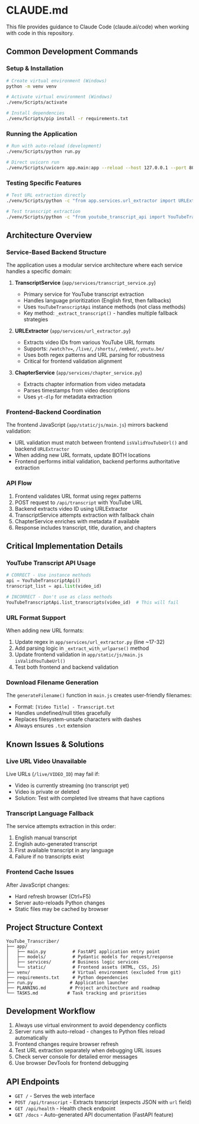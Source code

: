 # CLAUDE.md

This file provides guidance to Claude Code (claude.ai/code) when working with code in this repository.

## Common Development Commands

### Setup & Installation
```bash
# Create virtual environment (Windows)
python -m venv venv

# Activate virtual environment (Windows)
./venv/Scripts/activate

# Install dependencies
./venv/Scripts/pip install -r requirements.txt
```

### Running the Application
```bash
# Run with auto-reload (development)
./venv/Scripts/python run.py

# Direct uvicorn run
./venv/Scripts/uvicorn app.main:app --reload --host 127.0.0.1 --port 8000
```

### Testing Specific Features
```bash
# Test URL extraction directly
./venv/Scripts/python -c "from app.services.url_extractor import URLExtractor; ext = URLExtractor(); print(ext.extract_video_id('YOUR_URL_HERE'))"

# Test transcript extraction
./venv/Scripts/python -c "from youtube_transcript_api import YouTubeTranscriptApi; api = YouTubeTranscriptApi(); print(api.list('VIDEO_ID'))"
```

## Architecture Overview

### Service-Based Backend Structure
The application uses a modular service architecture where each service handles a specific domain:

1. **TranscriptService** (`app/services/transcript_service.py`)
   - Primary service for YouTube transcript extraction
   - Handles language prioritization (English first, then fallbacks)
   - Uses `YouTubeTranscriptApi` instance methods (not class methods)
   - Key method: `_extract_transcript()` - handles multiple fallback strategies

2. **URLExtractor** (`app/services/url_extractor.py`)
   - Extracts video IDs from various YouTube URL formats
   - Supports: `/watch?v=`, `/live/`, `/shorts/`, `/embed/`, `youtu.be/`
   - Uses both regex patterns and URL parsing for robustness
   - Critical for frontend validation alignment

3. **ChapterService** (`app/services/chapter_service.py`)
   - Extracts chapter information from video metadata
   - Parses timestamps from video descriptions
   - Uses `yt-dlp` for metadata extraction

### Frontend-Backend Coordination
The frontend JavaScript (`app/static/js/main.js`) mirrors backend validation:
- URL validation must match between frontend `isValidYouTubeUrl()` and backend `URLExtractor`
- When adding new URL formats, update BOTH locations
- Frontend performs initial validation, backend performs authoritative extraction

### API Flow
1. Frontend validates URL format using regex patterns
2. POST request to `/api/transcript` with YouTube URL
3. Backend extracts video ID using URLExtractor
4. TranscriptService attempts extraction with fallback chain
5. ChapterService enriches with metadata if available
6. Response includes transcript, title, duration, and chapters

## Critical Implementation Details

### YouTube Transcript API Usage
```python
# CORRECT - Use instance methods
api = YouTubeTranscriptApi()
transcript_list = api.list(video_id)

# INCORRECT - Don't use as class methods
YouTubeTranscriptApi.list_transcripts(video_id)  # This will fail
```

### URL Format Support
When adding new URL formats:
1. Update regex in `app/services/url_extractor.py` (line ~17-32)
2. Add parsing logic in `_extract_with_urlparse()` method
3. Update frontend validation in `app/static/js/main.js` `isValidYouTubeUrl()`
4. Test both frontend and backend validation

### Download Filename Generation
The `generateFilename()` function in `main.js` creates user-friendly filenames:
- Format: `[Video Title] - Transcript.txt`
- Handles undefined/null titles gracefully
- Replaces filesystem-unsafe characters with dashes
- Always ensures `.txt` extension

## Known Issues & Solutions

### Live URL Video Unavailable
Live URLs (`/live/VIDEO_ID`) may fail if:
- Video is currently streaming (no transcript yet)
- Video is private or deleted
- Solution: Test with completed live streams that have captions

### Transcript Language Fallback
The service attempts extraction in this order:
1. English manual transcript
2. English auto-generated transcript  
3. First available transcript in any language
4. Failure if no transcripts exist

### Frontend Cache Issues
After JavaScript changes:
- Hard refresh browser (Ctrl+F5)
- Server auto-reloads Python changes
- Static files may be cached by browser

## Project Structure Context

```
YouTube_Transcriber/
├── app/
│   ├── main.py          # FastAPI application entry point
│   ├── models/          # Pydantic models for request/response
│   ├── services/        # Business logic services
│   └── static/          # Frontend assets (HTML, CSS, JS)
├── venv/                # Virtual environment (excluded from git)
├── requirements.txt     # Python dependencies
├── run.py              # Application launcher
├── PLANNING.md         # Project architecture and roadmap
└── TASKS.md           # Task tracking and priorities
```

## Development Workflow

1. Always use virtual environment to avoid dependency conflicts
2. Server runs with auto-reload - changes to Python files reload automatically
3. Frontend changes require browser refresh
4. Test URL extraction separately when debugging URL issues
5. Check server console for detailed error messages
6. Use browser DevTools for frontend debugging

## API Endpoints

- `GET /` - Serves the web interface
- `POST /api/transcript` - Extracts transcript (expects JSON with `url` field)
- `GET /api/health` - Health check endpoint
- `GET /docs` - Auto-generated API documentation (FastAPI feature)